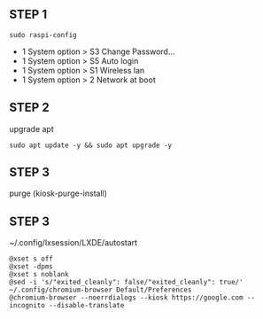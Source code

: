 ## STEP 1
```
sudo raspi-config
```
- 1 System option > S3 Change Password...
- 1 System option > S5 Auto login
- 1 System option > S1 Wireless lan
- 1 System option > 2 Network at boot  

## STEP 2
upgrade apt
```
sudo apt update -y && sudo apt upgrade -y
```

## STEP 3
purge (kiosk-purge-install)

## STEP 3
~/.config/lxsession/LXDE/autostart
```
@xset s off
@xset -dpms
@xset s noblank
@sed -i 's/"exited_cleanly": false/"exited_cleanly": true/' ~/.config/chromium-browser Default/Preferences
@chromium-browser --noerrdialogs --kiosk https://google.com --incognito --disable-translate
```
